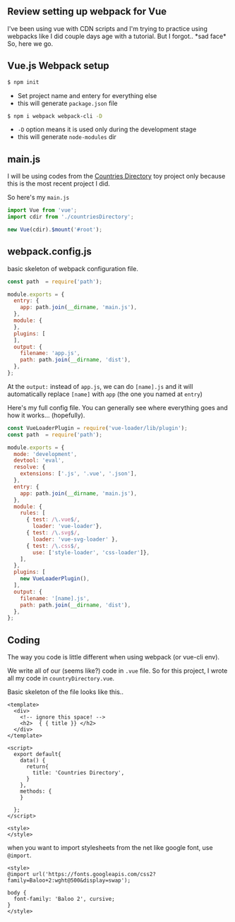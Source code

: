 ## Review setting up webpack for Vue

I've been using vue with CDN scripts and I'm trying to practice using webpacks like I did couple days age with a tutorial. But I forgot.. \*sad face\* So, here we go.

## Vue.js Webpack setup

```bash
$ npm init
```
- Set project name and entery for everything else
- this will generate `package.json` file

```bash
$ npm i webpack webpack-cli -D
```

- `-D` option means it is used only during the development stage
- this will generate `node-modules` dir


## main.js

I will be using codes from the [Countries Directory](https://github.com/euisblue/countries-directiory) toy project only because this is the most recent project I did.

So here's my `main.js` 

```js
import Vue from 'vue';
import cdir from './countriesDirectory';

new Vue(cdir).$mount('#root');
```

## webpack.config.js

basic skeleton of webpack configuration file.

```js
const path  = require('path');

module.exports = {
  entry: {
    app: path.join(__dirname, 'main.js'),
  },
  module: {
  },
  plugins: [
  ],
  output: {
    filename: 'app.js',
    path: path.join(__dirname, 'dist'),
  },
};
```

At the `output:` instead of `app.js`, we can do `[name].js` and it will automatically replace `[name]` with `app` (the one you named at `entry`)

Here's my full config file. You can generally see where everything goes and how it works... (hopefully).

```js
const VueLoaderPlugin = require('vue-loader/lib/plugin');
const path  = require('path');

module.exports = {
  mode: 'development',
  devtool: 'eval',
  resolve: {
    extensions: ['.js', '.vue', '.json'],
  },
  entry: {
    app: path.join(__dirname, 'main.js'),
  },
  module: {
    rules: [
      { test: /\.vue$/,
        loader: 'vue-loader'},
      { test: /\.svg$/,
        loader: 'vue-svg-loader' },
      { test: /\.css$/,
        use: ['style-loader', 'css-loader']},
    ],
  },
  plugins: [
    new VueLoaderPlugin(),
  ],
  output: {
    filename: '[name].js',
    path: path.join(__dirname, 'dist'),
  },
};
```

## Coding 

The way you code is little different when using webpack (or vue-cli env).

We write all of our (seems like?) code in `.vue` file. So for this project, I wrote all my code in `countryDirectory.vue`.

Basic skeleton of the file looks like this..
```vue
<template>
  <div>
    <!-- ignore this space! -->
    <h2>  { { title }} </h2>
  </div>
</template>

<script>
  export default{
    data() {
      return{
        title: 'Countries Directory',
      }
    },
    methods: {
    } 

  };
</script>

<style>
</style>
```

when you want to import stylesheets from the net like google font, use `@import`.
```vue
<style> 
@import url('https://fonts.googleapis.com/css2?family=Baloo+2:wght@500&display=swap');

body {
  font-family: 'Baloo 2', cursive;
}
</style>
```

